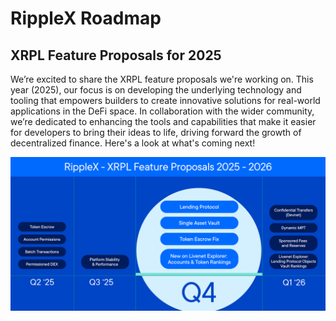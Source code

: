 # RippleX Roadmap


## XRPL Feature Proposals for 2025

We’re excited to share the XRPL feature proposals we're working on. This year (2025), our focus is on developing the underlying technology and tooling that empowers builders to create innovative solutions for real-world applications in the DeFi space. In collaboration with the wider community, we’re dedicated to enhancing the tools and capabilities that make it easier for developers to bring their ideas to life, driving forward the growth of decentralized finance. Here's a look at what's coming next!


[![RippleX XRPL Feature Proposals for 2025](/images/ripplex-xrpl-feature-proposals-q4-2025.svg "RippleX XRPL Feature Proposals for 2025")](/images/ripplex-xrpl-feature-proposals-q4-2025.svg)